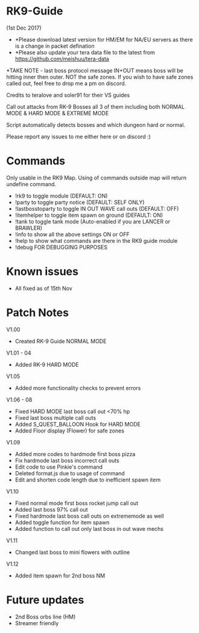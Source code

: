 # RK9-Guide

(1st Dec 2017) 
- *Please download latest version for HM/EM for NA/EU servers as there is a change in packet defination
- *Please also update your tera data file to the latest from https://github.com/meishuu/tera-data

*TAKE NOTE - last boss protocol message IN+OUT means boss will be hitting inner then outer. NOT the safe zones.
If you wish to have safe zones called out, feel free to drop me a pm on discord.

Credits to teralove and soler91 for their VS guides

Call out attacks from RK-9 Bosses all 3 of them including both NORMAL MODE & HARD MODE & EXTREME MODE

Script automatically detects bosses and which dungeon hard or normal.

Please report any issues to me either here or on discord :)

# Commands 
Only usable in the RK9 Map. Using of commands outside map will return undefine command.
- !rk9 to toggle module (DEFAULT: ON)
- !party to toggle party notice (DEFAULT: SELF ONLY)
- !lastbosstoparty to toggle  IN OUT WAVE call outs (DEFAULT: OFF)
- !itemhelper to toggle item spawn on ground (DEFAULT: ON)
- !tank to toggle tank mode (Auto-enabled if you are LANCER or BRAWLER)
- !info to show all the above settings ON or OFF
- !help to show what commands are there in the RK9 guide module
- !debug FOR DEBUGGING PURPOSES

# Known issues
- All fixed as of 15th Nov

# Patch Notes
V1.00
- Created RK-9 Guide NORMAL MODE

V1.01 - 04
- Added RK-9 HARD MODE

V1.05
- Added more functionality checks to prevent errors

V1.06 - 08
- Fixed HARD MODE last boss call out <70% hp
- Fixed last boss multiple call outs
- Added S_QUEST_BALLOON Hook for HARD MODE
- Added Floor display (Flower) for safe zones

V1.09
- Added more codes to hardmode first boss pizza
- Fix hardmode last boss incorrect call outs
- Edit code to use Pinkie's command
- Deleted format.js due to usage of command
- Edit and shorten code length due to inefficient spawn item

V1.10
- Fixed normal mode first boss rocket jump call out
- Added last boss 97% call out
- Fixed hardmode last boss call outs on extrememode as well
- Added toggle function for item spawn
- Added function to call out only last boss in out wave mechs

V1.11
- Changed last boss to mini flowers with outline

V1.12
- Added item spawn for 2nd boss NM

# Future updates
- 2nd Boss orbs line (HM)
- Streamer friendly
